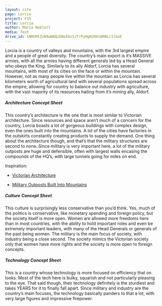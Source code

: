 ```yaml
---
layout: cite
page: Lorcia
project: F15
title: Lorcia
author: Maria Neblett
media: Text
drive_id: 1NMVMtZvW4wWAQiEWsEbz5JTrPyHgKU9KS8RNLc1lGoE
---
```

Lorcia is a country of valleys and mountains, with the 3rd largest empire and a people of great diversity. The country’s main export is it’s MASSIVE armies, with all the armies having different generals led by a Head General who obeys the King. Similarly to its ally Aldorf, Lorcia has several mountains, with most of its cities on the face or within the mountain. However, not as many people live within the mountain as Lorcia has several kilometers worth of agricultural land with several populations spread across the empire, allowing for country to balance out industry with agriculture, with the vast majority of its resources hailing from it’s mining ally, Aldorf.

##### Architecture Concept Sheet

This country’s architecture is the one that is most similar to Victorian architecture. Since resources and space aren’t much of a concern for the country, Lorcia boasts a lot of gorgeous buildings with complex design, even the ones built into the mountains. A lot of the cities have factories in the outskirts constantly creating products to supply the demand. One thing about the architecture though, and that’s that the military structures are second to none. Since military is very important here, a lot of the military outposts are huge and defensible, often with largest walls encasing the compounds of the HQ’s, with large tunnels going for miles on end.

Inspiration:

- [Victorian Architecture](https://www.google.com/search?q=victorian+architecture&espv=2&biw=1366&bih=667&source=lnms&tbm=isch&sa=X&ved=0CAYQ_AUoAWoVChMI38f1utOJyAIVR5QNCh2aRgUu)

- [Military Outposts Built Into Mountains](https://www.google.com/search?q=victorian+architecture&espv=2&biw=1366&bih=667&source=lnms&tbm=isch&sa=X&ved=0CAYQ_AUoAWoVChMI38f1utOJyAIVR5QNCh2aRgUu#tbm=isch&q=military+outposts+built+into+mountains)

##### Culture Concept Sheet

This culture is surprisingly less conservative than you’d think. Yes, much of the politics is conservative, like monetary spending and foreign policy, but the society itself is more open. Women are allowed more freedoms here than in most countries, with the ability to hold important roles and even be extremely important leaders, with many of the Head Generals or generals of the past being women. The military is the main focus of society, with industry being a close second. The society mimics the Victorian society only that women have more rights and the society is more open to foreign concepts.

##### Technology Concept Sheet

This is a country whose technology is more focused on efficiency that on looks. Most of the tech here is bulky, squarish and not particularly pleasing to the eye. That said though, their technology definitely is the sturdiest and takes YEARS for it to finally fall apart. Since military and industry are the country’s main focuses, the technology basically panders to that a lot, with very large figures and impressive firepower.
